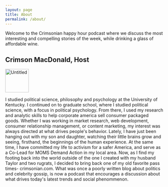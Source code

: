 ```yaml
---
layout: page
title: About
permalink: /about/
---
```


<section class="about">

<p>Welcome to the Crimsonian happy hour podcast where we discuss the most interesting and compelling stories of the week, while drinking a glass of affordable wine.<p>
<h2>Crimson MacDonald, Host</h2>
 <a data-flickr-embed="true"  href="https://www.flickr.com/photos/crimsonrhoads/28576484470/in/datetaken/" title="Untitled"><img src="https://c7.staticflickr.com/9/8591/28576484470_389a6a95f5_s.jpg" width="75" height="75" alt="Untitled"></a><script async src="//embedr.flickr.com/assets/client-code.js" charset="utf-8"></script>
<p>I studied political science, philosophy and psychology at the University of Kentucky. I continued on to graduate school, where I studied political science, with a focus in political psychology. From there, I used my research and analytic skills to help corporate america sell consumer packaged goods. Whether I was working in market research, web development, consumer relationship management, or content marketing, my interest was always directed at what drives people's behavior. Lately, I have just been hanging out with my son and daughter, watching their little brains grow and seeing, firsthand, the beginnings of the human experience. At the same time, I have committed my life to activism for a safer America, and serve as a Co-Lead for MOMS Demand Action in my local area. Now, as I find my footing back into the world outside of the one I created with my husband Taylor and two rugrats, I decided to bring back one of my old favorite pass times- crimsonian.com. What was once a poorly written blog about politics and celebrity gossip, is now a podcast that encourages a discussion about what drives today's latest trends and social phenommenon.</p>

  </article>
</section>
